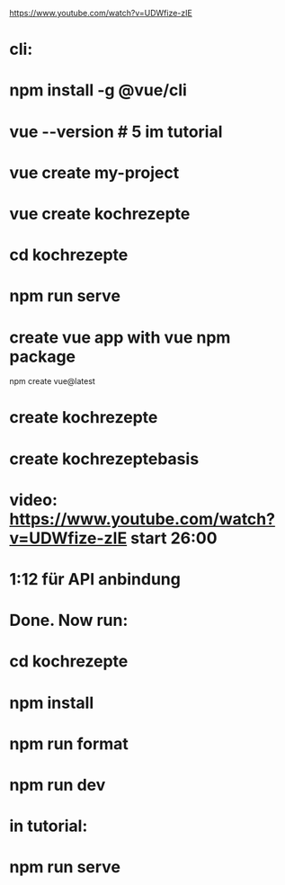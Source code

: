 

https://www.youtube.com/watch?v=UDWfize-zIE


# 
# cli:    
# npm install -g @vue/cli
# 
#


# vue --version   # 5 im tutorial

# vue create my-project

# vue create kochrezepte

# cd kochrezepte

# npm run serve





# create vue app with vue npm package

npm create vue@latest

# create kochrezepte

# create kochrezeptebasis



# video: https://www.youtube.com/watch?v=UDWfize-zIE     start 26:00

# 1:12  für API anbindung




# Done. Now run:

#  cd kochrezepte
#  npm install
#  npm run format
#  npm run dev

# in tutorial:
# npm run serve









